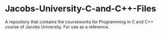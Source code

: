 # Jacobs-University-C-and-C++-Files
A repository that contains the courseworks for Programming in C and C++ course of Jacobs University. For use as a reference.
